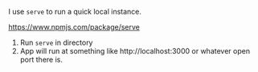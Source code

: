I use `serve` to run a quick local instance.

https://www.npmjs.com/package/serve

1. Run `serve` in directory
2. App will run at something like http://localhost:3000 or whatever open port there is.
